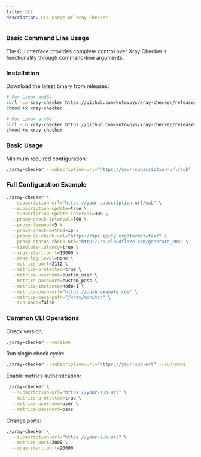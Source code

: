 ```yaml
---
title: CLI
description: CLI usage of Xray Checker
---
```


### Basic Command Line Usage

The CLI interface provides complete control over Xray Checker's functionality through command-line arguments.

### Installation

Download the latest binary from releases:

```bash
# For Linux amd64
curl -Lo xray-checker https://github.com/kutovoys/xray-checker/releases/latest/download/xray-checker_linux_amd64
chmod +x xray-checker

# For Linux arm64
curl -Lo xray-checker https://github.com/kutovoys/xray-checker/releases/latest/download/xray-checker_linux_arm64
chmod +x xray-checker
```

### Basic Usage

Minimum required configuration:

```bash
./xray-checker --subscription-url="https://your-subscription-url/sub"
```

### Full Configuration Example

```bash
./xray-checker \
  --subscription-url="https://your-subscription-url/sub" \
  --subscription-update=true \
  --subscription-update-interval=300 \
  --proxy-check-interval=300 \
  --proxy-timeout=5 \
  --proxy-check-method=ip \
  --proxy-ip-check-url="https://api.ipify.org?format=text" \
  --proxy-status-check-url="http://cp.cloudflare.com/generate_204" \
  --simulate-latency=true \
  --xray-start-port=10000 \
  --xray-log-level=none \
  --metrics-port=2112 \
  --metrics-protected=true \
  --metrics-username=custom_user \
  --metrics-password=custom_pass \
  --metrics-instance=node-1 \
  --metrics-push-url="https://push.example.com" \
  --metrics-base-path="/xray/monitor" \
  --run-once=false
```

### Common CLI Operations

Check version:

```bash
./xray-checker --version
```

Run single check cycle:

```bash
./xray-checker --subscription-url="https://your-sub-url" --run-once
```

Enable metrics authentication:

```bash
./xray-checker \
  --subscription-url="https://your-sub-url" \
  --metrics-protected=true \
  --metrics-username=user \
  --metrics-password=pass
```

Change ports:

```bash
./xray-checker \
  --subscription-url="https://your-sub-url" \
  --metrics-port=3000 \
  --xray-start-port=20000
```
